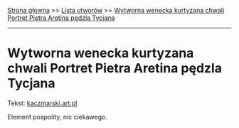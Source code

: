 [Strona głowna](../index.md) >> [Lista utworów](../list.md) >> [Wytworna wenecka kurtyzana chwali Portret Pietra Aretina pędzla Tycjana](659.md)

---

# Wytworna wenecka kurtyzana chwali Portret Pietra Aretina pędzla Tycjana

Tekst: [kaczmarski.art.pl](https://www.kaczmarski.art.pl/tworczosc/wiersze/wytworna-wenecka-kurtyzana-chwali-portret-pietra-aretina-pedzla-tycjana/)

Element pospolity, nic ciekawego.